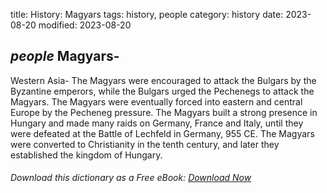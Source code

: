 title: History: Magyars
tags: history, people
category: history
date: 2023-08-20
modified: 2023-08-20

## _people_  Magyars-
Western Asia-
The Magyars were encouraged to attack
the Bulgars by the Byzantine emperors, while the Bulgars urged the
Pechenegs to attack the Magyars.  The Magyars were eventually forced
into eastern and central Europe by the Pecheneg pressure.  The Magyars
built a strong presence in Hungary and made many raids on Germany,
France and Italy, until they were defeated at the Battle of Lechfeld
in Germany,   955 CE.
  The Magyars were converted to Christianity
in the tenth century, and later they established the kingdom of Hungary.


###### Download *this* dictionary as a Free eBook: [Download Now]({static}static/SerfHistoryDictionary.pdf)

